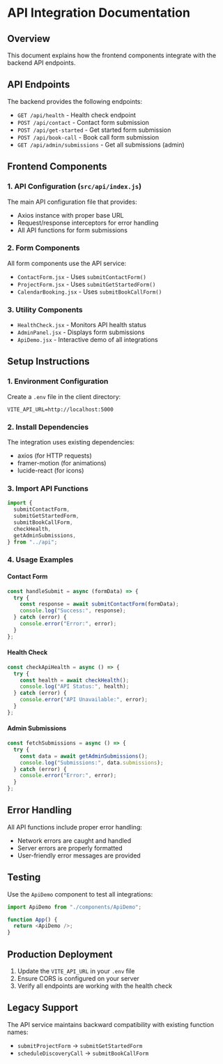 # API Integration Documentation

## Overview

This document explains how the frontend components integrate with the backend API endpoints.

## API Endpoints

The backend provides the following endpoints:

- `GET /api/health` - Health check endpoint
- `POST /api/contact` - Contact form submission
- `POST /api/get-started` - Get started form submission
- `POST /api/book-call` - Book call form submission
- `GET /api/admin/submissions` - Get all submissions (admin)

## Frontend Components

### 1. API Configuration (`src/api/index.js`)

The main API configuration file that provides:

- Axios instance with proper base URL
- Request/response interceptors for error handling
- All API functions for form submissions

### 2. Form Components

All form components use the API service:

- `ContactForm.jsx` - Uses `submitContactForm()`
- `ProjectForm.jsx` - Uses `submitGetStartedForm()`
- `CalendarBooking.jsx` - Uses `submitBookCallForm()`

### 3. Utility Components

- `HealthCheck.jsx` - Monitors API health status
- `AdminPanel.jsx` - Displays form submissions
- `ApiDemo.jsx` - Interactive demo of all integrations

## Setup Instructions

### 1. Environment Configuration

Create a `.env` file in the client directory:

```
VITE_API_URL=http://localhost:5000
```

### 2. Install Dependencies

The integration uses existing dependencies:

- axios (for HTTP requests)
- framer-motion (for animations)
- lucide-react (for icons)

### 3. Import API Functions

```javascript
import {
  submitContactForm,
  submitGetStartedForm,
  submitBookCallForm,
  checkHealth,
  getAdminSubmissions,
} from "../api";
```

### 4. Usage Examples

#### Contact Form

```javascript
const handleSubmit = async (formData) => {
  try {
    const response = await submitContactForm(formData);
    console.log("Success:", response);
  } catch (error) {
    console.error("Error:", error);
  }
};
```

#### Health Check

```javascript
const checkApiHealth = async () => {
  try {
    const health = await checkHealth();
    console.log("API Status:", health);
  } catch (error) {
    console.error("API Unavailable:", error);
  }
};
```

#### Admin Submissions

```javascript
const fetchSubmissions = async () => {
  try {
    const data = await getAdminSubmissions();
    console.log("Submissions:", data.submissions);
  } catch (error) {
    console.error("Error:", error);
  }
};
```

## Error Handling

All API functions include proper error handling:

- Network errors are caught and handled
- Server errors are properly formatted
- User-friendly error messages are provided

## Testing

Use the `ApiDemo` component to test all integrations:

```javascript
import ApiDemo from "./components/ApiDemo";

function App() {
  return <ApiDemo />;
}
```

## Production Deployment

1. Update the `VITE_API_URL` in your `.env` file
2. Ensure CORS is configured on your server
3. Verify all endpoints are working with the health check

## Legacy Support

The API service maintains backward compatibility with existing function names:

- `submitProjectForm` → `submitGetStartedForm`
- `scheduleDiscoveryCall` → `submitBookCallForm`
